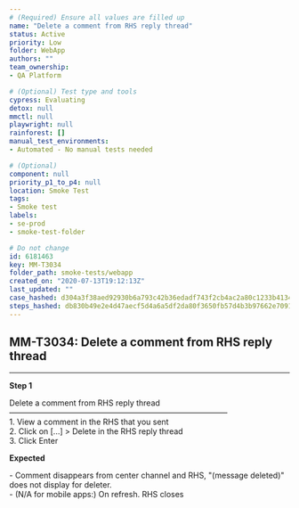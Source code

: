 ```yaml
---
# (Required) Ensure all values are filled up
name: "Delete a comment from RHS reply thread"
status: Active
priority: Low
folder: WebApp
authors: ""
team_ownership: 
- QA Platform

# (Optional) Test type and tools
cypress: Evaluating
detox: null
mmctl: null
playwright: null
rainforest: []
manual_test_environments: 
- Automated - No manual tests needed

# (Optional)
component: null
priority_p1_to_p4: null
location: Smoke Test
tags: 
- Smoke test
labels: 
- se-prod
- smoke-test-folder

# Do not change
id: 6181463
key: MM-T3034
folder_path: smoke-tests/webapp
created_on: "2020-07-13T19:12:13Z"
last_updated: ""
case_hashed: d304a3f38aed92930b6a793c42b36edadf743f2cb4ac2a80c1233b4134a3473f22cfce49d7ada86fb98fc21f4d85d40c
steps_hashed: db830b49e2e4d47aecf5d4a6a5df2da80f3650fb57d4b3b97662e7091729fb20be4e7d73d7628adb0cdc46aad2dc2d8d
---
```


## MM-T3034: Delete a comment from RHS reply thread

---

**Step 1**

Delete a comment from RHS reply thread\
————————————————————————————\
1\. View a comment in the RHS that you sent\
2\. Click on \[...] > Delete in the RHS reply thread\
3\. Click Enter

**Expected**

\- Comment disappears from center channel and RHS, "(message deleted)" does not display for deleter.\
\- (N/A for mobile apps:) On refresh. RHS closes
